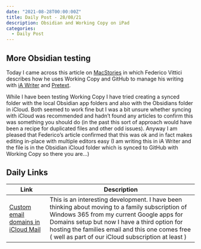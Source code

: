 ```yaml
---
date: "2021-08-28T00:00:00Z"
title: Daily Post - 28/08/21
description: Obsidian and Working Copy on iPad
categories:
  - Daily Post
---
```

## More Obsidian testing
Today I came across this article on [MacStories](https://www.macstories.net/ios/my-markdown-writing-and-collaboration-workflow-powered-by-working-copy-3-6-icloud-drive-and-github/) in which Federico Vittici describes how he uses Working Copy and GitHub to manage his writing with [iA Writer](https://apps.apple.com/gb/app/ia-writer/id775737172) and [Pretext](https://apps.apple.com/gb/app/pretext/id1347707000).

While I have been testing Working Copy I have tried creating a synced folder with the local Obsidian app folders and also with the Obsidians folder in iCloud. Both seemed to work fine but I was a bit unsure whether syncing with iCloud was recommended and hadn’t found any articles to confirm this was something you should do (in the past this sort of approach would have been a recipe for duplicated files and other odd issues). Anyway I am pleased that Federico’s article confirmed that this was ok and in fact makes editing in-place with multiple editors easy (I am writing this in iA Writer and the file is in the Obsidian iCloud folder which is synced to GitHub with Working Copy so there you are…)

## Daily Links

|Link|Description|
|--------|----|
|[Custom email domains in iCloud Mail](https://9to5mac.com/2021/08/25/icloud-custom-email-domains-now-available-in-beta-heres-how-to-use-them/)| This is an interesting development. I have been thinking about moving to a family subscription of Windows 365 from my current Google apps for Domains setup but now I have a third option for hosting the families email and this one comes free ( well as part of our iCloud subscription at least ) |

